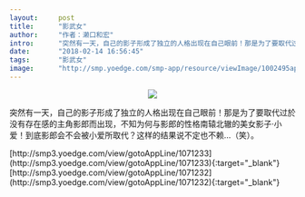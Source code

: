 ```yaml
---
layout:     post
title:      "影武女"
author:     "作者：濑口和宏"
intro:      "突然有一天，自己的影子形成了独立的人格出现在自己眼前！那是为了要取代过於没有存在感的主角影郎而出现，不知为何与影郎的性格南辕北辙的美女影子‧小爱！到底影郎会不会被小爱所取代？这样的结果说不定也不赖…（笑）。"
date:       "2018-02-14 16:56:45"
tags:       "影武女"
image:      "http://smp.yoedge.com/smp-app/resource/viewImage/1002495appline.png"
---
```

<div style="text-align: center">
<p><img src="http://smp.yoedge.com/smp-app/resource/viewImage/1002495appline.png"/></p>
</div>
<p class="post-meta">
<span>突然有一天，自己的影子形成了独立的人格出现在自己眼前！那是为了要取代过於没有存在感的主角影郎而出现，不知为何与影郎的性格南辕北辙的美女影子‧小爱！到底影郎会不会被小爱所取代？这样的结果说不定也不赖…（笑）。</span>
</p>
[http://smp3.yoedge.com/view/gotoAppLine/1071233](http://smp3.yoedge.com/view/gotoAppLine/1071233){:target="_blank"}
[http://smp3.yoedge.com/view/gotoAppLine/1071232](http://smp3.yoedge.com/view/gotoAppLine/1071232){:target="_blank"}


